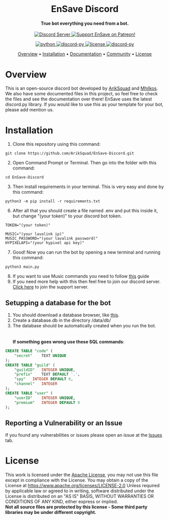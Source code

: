 
<h1 align="center">
  <br>
  <br>
  EnSave Discord
  <br>
</h1>

<h4 align="center">True bot everything you need from a bot.</h4>

<p align="center">
  <a href="https://discord.gg/mikart">
    <img src="https://discordapp.com/api/guilds/770634445370687519/widget.png?style=shield" alt="Discord Server">
  </a>

  <a href="https://www.patreon.com/ariksquad">
    <img src="https://img.shields.io/badge/Support-EnSave-red.svg" alt="Support EnSave on Patreon!">
  </a>
</p>
<p align="center">

 <a href="https://www.python.org/downloads/">
    <img src="https://img.shields.io/badge/Python-3.8%20%7C%203.9%20%7C%203.10-blue.svg" alt="python">
  </a>
   <a href="https://github.com/Rapptz/discord.py">
     <img src="https://img.shields.io/badge/discord-py-blue.svg" alt="discord-py">
  <a href="https://www.apache.org/licenses/LICENSE-2.0">
    <img src="https://img.shields.io/badge/License-Apache_2.0-olive.svg" alt="license">
  <a href="https://twitter.com/intent/tweet?text=This%20is%20amazing:&url=https%3A%2F%2Fgithub.com%2FArikSquad%2FEnSave-Discord">
    <img src="https://img.shields.io/badge/tweet-us-blue.svg" alt="discord-py">
  </a>
  </a>
</a>
</p>

<p align="center">
  <a href="#overview">Overview</a>
  •
  <a href="#installation">Installation</a>
  •
  <a href="https://docs.mikart.eu">Documentation</a>
  •
  <a href="https://discord.gg/Z5N5AWJmrA">Community</a>
  •
  <a href="#license">License</a>
</p>


# Overview
This is an open-source discord bot developed by [ArikSquad](https://github.com/Ariksquad) and [Mhilkos](https://github.com/Mhilkos).
We also have some documented files in this project, so feel free to check the files and see the documentation over there!
EnSave uses the latest discord.py library. If you would like to use this as your template for your bot, please add mention us.

# Installation
1. Clone this repository using this command:
```commandline
git clone https://github.com/ArikSquad/EnSave-Discord.git
```
2. Open Command Prompt or Terminal. Then go into the folder with this command: 
```commandline
cd EnSave-Discord
 ```
3. Then install requirements in your terminal. This is very easy and done by this command:
```commandline
python3 -m pip install -r requirements.txt
```
6. After all that you should create a file named .env and put this inside it, but change "(your token)" to your discord bot token.
```env
TOKEN="(your token)"

MUSIC="(your lavalink ip)"
MUSIC_PASSWORD="(your lavalink password)"
HYPIXELAPI="(your hypixel api key)"
```
7. Good! Now you can run the bot by opening a new terminal and running this command:
```commandline
python3 main.py
```
8. If you want to use Music commands you need to follow [this](https://github.com/PythonistaGuild/Wavelink#lavalink-installation) guide
9. If you need more help with this then feel free to join our discord server. [Click here](https://discord.gg/WKTcnb86b7) to join the support server.

## Setupping a database for the bot
1. You should download a database browser, like [this](https://sqlitebrowser.org/).
2. Create a database.db in the directory /data/db/
3. The database should be automatically created when you run the bot.
<br><br><br> **If something goes wrong use these SQL commands**: 
```sql
CREATE TABLE "code" (
	"secret"	TEXT UNIQUE
);
CREATE TABLE "guild" (
	"guildID"	INTEGER UNIQUE,
	"prefix"	TEXT DEFAULT '.',
	"spy"	INTEGER DEFAULT 0,
	"channel"	INTEGER
);
CREATE TABLE "user" (
	"userID"	INTEGER UNIQUE,
	"premium"	INTEGER DEFAULT 0
);
``` 

## Reporting a Vulnerability or an Issue

If you found any vulnerabilities or issues please open an issue at the [Issues](https://github.com/ArikSquad/EnSave-Discord/issues) tab.
 
# License
This work is licensed under the [Apache License](https://www.apache.org/licenses/LICENSE-2.0), you may not use this file except in compliance with the License. You may obtain a copy of the License at https://www.apache.org/licenses/LICENSE-2.0 Unless required by applicable law or agreed to in writing, software distributed under the License is distributed on an "AS IS" BASIS, WITHOUT WARRANTIES OR CONDITIONS OF ANY KIND, either express or implied.
<br>
<b>Not all source files are protected by this license - Some third party libraries may be under different copyright.</b>

